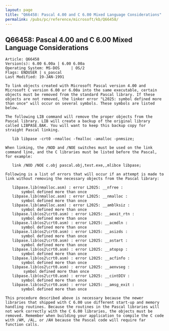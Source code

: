 ```yaml
---
layout: page
title: "Q66458: Pascal 4.00 and C 6.00 Mixed Language Considerations"
permalink: /pubs/pc/reference/microsoft/kb/Q66458/
---
```


## Q66458: Pascal 4.00 and C 6.00 Mixed Language Considerations

	Article: Q66458
	Version(s): 6.00 6.00a | 6.00 6.00a
	Operating System: MS-DOS     | OS/2
	Flags: ENDUSER | s_pascal
	Last Modified: 19-JAN-1991
	
	To link objects created with Microsoft Pascal version 4.00 and
	Microsoft C version 6.00 or 6.00a into the same executable, certain
	objects must be removed from the standard Pascal library. If these
	objects are not removed, the linker error "L2025: symbol defined more
	than once" will occur on several symbols. These symbols are listed
	below.
	
	The following LIB command will remove the proper objects from the
	Pascal library. LIB will create a backup of the original library
	called LIBPASE.BAK. You will want to keep this backup copy for
	straight Pascal linking.
	
	   lib libpase -crt0 -nmalloc -fmalloc -amalloc -pnmsize;
	
	When linking, the /NOD and /NOE switches must be used on the link
	command line, and the C libraries must be listed before the Pascal,
	for example:
	
	   link /NOD /NOE c.obj pascal.obj,test.exe,,mlibce libpase;
	
	Following is a list of errors that will occur if an attempt is made to
	link without removing the necessary objects from the Pascal library:
	
	   libpase.lib(nmalloc.asm) : error L2025: __nfree :
	       symbol defined more than once
	   libpase.lib(nmalloc.asm) : error L2025: __nmalloc :
	       symbol defined more than once
	   libpase.lib(amalloc.asm) : error L2025: __amblksiz :
	       symbol defined more than once
	   libpase.lib(os2\crt0.asm) : error L2025: __aexit_rtn :
	       symbol defined more than once
	   libpase.lib(os2\crt0.asm) : error L2025: __acmdln :
	       symbol defined more than once
	   libpase.lib(os2\crt0.asm) : error L2025: __asizds :
	       symbol defined more than once
	   libpase.lib(os2\crt0.asm) : error L2025: __astart :
	       symbol defined more than once
	   libpase.lib(os2\crt0.asm) : error L2025: __atopsp :
	       symbol defined more than once
	   libpase.lib(os2\crt0.asm) : error L2025: __acfinfo :
	       symbol defined more than once
	   libpase.lib(os2\crt0.asm) : error L2025: __aenvseg :
	        symbol defined more than once
	   libpase.lib(os2\crt0.asm) : error L2025: __cintDIV :
	       symbol defined more than once
	   libpase.lib(os2\crt0.asm) : error L2025: __amsg_exit :
	       symbol defined more than once
	
	This procedure described above is necessary because the newer
	libraries that shipped with C 6.00 use different start-up and memory
	handling routines. Because the routines in the Pascal libraries will
	not work correctly with the C 6.00 libraries, the objects must be
	removed. Remember when building your application to compile the C code
	with /AM, /AL, or /AH because the Pascal code will require far
	function calls.
